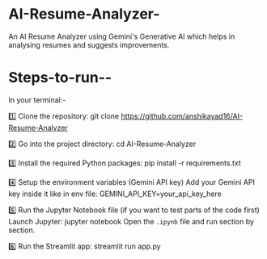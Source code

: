 # AI-Resume-Analyzer-
An AI Resume Analyzer using Gemini's Generative AI which helps in analysing resumes and suggests improvements.

# Steps-to-run--
In your terminal:-

1️⃣ Clone the repository:
git clone https://github.com/anshikayad16/AI-Resume-Analyzer

2️⃣ Go into the project directory:
cd AI-Resume-Analyzer

3️⃣ Install the required Python packages:
pip install -r requirements.txt 

4️⃣ Setup the environment variables (Gemini API key)
Add your Gemini API key inside it like in env file: 
GEMINI_API_KEY=your_api_key_here

5️⃣ Run the Jupyter Notebook file (if you want to test parts of the code first)
Launch Jupyter: 
jupyter notebook 
Open the `.ipynb` file and run section by section.

6️⃣ Run the Streamlit app:
streamlit run app.py


